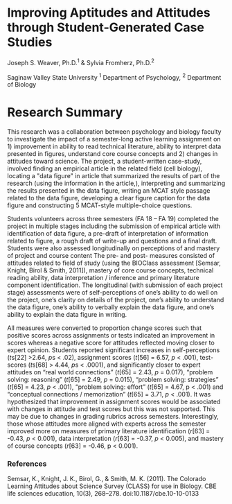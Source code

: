 # Improving Aptitudes and Attitudes through Student-Generated Case Studies

Joseph S. Weaver, Ph.D.<sup>1</sup> & Sylvia Fromherz, Ph.D.<sup>2</sup>

Saginaw Valley State University
<sup>1</sup> Department of Psychology, <sup>2</sup> Department of Biology

# Research Summary

This research was a collaboration between psychology and biology faculty to investigate the impact of a semester-long active learning assignment on 1) improvement in ability to read technical literature, ability to interpret data presented in figures, understand core course concepts and 2) changes in attitudes toward science. The project, a student-written case-study, involved finding an empirical article in the related field (cell biology), locating a "data figure" in article that summarized the results of part of the research (using the information in the article,), interpreting and summarizing the results presented in the data figure, writing an MCAT style passage related to the data figure, developing a clear figure caption for the data figure and constructing 5 MCAT-style multiple-choice questions.

Students volunteers across three semesters (FA 18 – FA 19) completed the project in multiple stages including the submission of empirical article with identification of data figure, a pre-draft of interpretation of information related to figure, a rough draft of write-up and questions and a final draft. Students were also assessed longitudinally on perceptions of and mastery of project and course content The pre- and post- measures consisted of attitudes related to field of study (using the BIOClass assessment [Semsar, Knight, Birol & Smith, 2011]), mastery of core course concepts, technical reading ability, data interpretation / inference and primary literature component identification. The longitudinal (with submission of each project stage) assessments were of self-perceptions of one’s ability to do well on the project, one’s clarity on details of the project, one’s ability to understand the data figure, one’s ability to verbally explain the data figure, and one’s ability to explain the data figure in writing.

All measures were converted to proportion change scores such that positive scores across assignments or tests indicated an improvement in scores whereas a negative score for attitudes reflected moving closer to expert opinion. Students reported significant increases in self-perceptions (*t*s[22] >2.64, *p*s < .02), assignment scores (*t*[56] = 6.57, *p* < .001), test-scores (*t*s[68] > 4.44, *p*s < .0001), and significantly closer to expert attitudes on “real world connections” (*t*[65] = 2.43, *p* = 0.017), “problem solving: reasoning” (*t*[65] = 2.49, *p* = 0.015), “problem solving: strategies” (*t*[65] = 4.23, *p* < .001), “problem solving: effort” (*t*[65] = 4.67, p < .001) and “conceptual connections / memorization” (*t*[65] = 3.71, *p* < .001). It was hypothesized that improvement in assignment scores would be associated with changes in attitude and test scores but this was not supported. This may be due to changes in grading rubrics across semesters. Interestingly, those whose attitudes more aligned with experts across the semester improved more on measures of primary literature identification (*r*[63] = -0.43, *p* < 0.001), data interpretation (*r*[63] = -0.37, *p* < 0.005), and mastery of course concepts (*r*[63] = -0.46, p < 0.001).

### References

Semsar, K., Knight, J. K., Birol, G., & Smith, M. K. (2011). The Colorado Learning Attitudes about Science Survey (CLASS) for use in Biology. CBE life sciences education, 10(3), 268–278. doi:10.1187/cbe.10-10-0133
